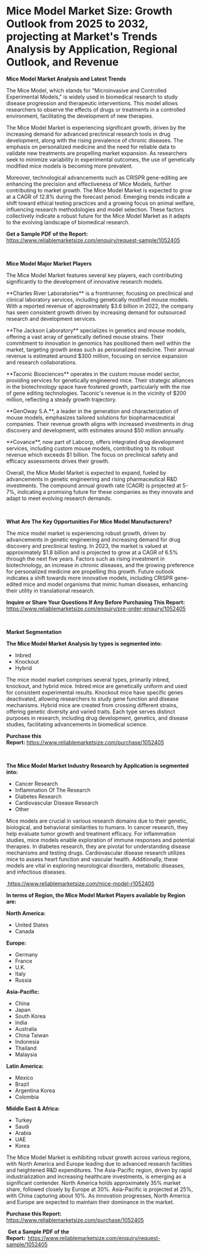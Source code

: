 <p><h1>Mice Model Market Size: Growth Outlook from 2025 to 2032, projecting at Market's Trends Analysis by Application, Regional Outlook, and Revenue</h1></p><p><strong>Mice Model Market Analysis and Latest Trends</strong></p>
<p><p>The Mice Model, which stands for "Microinvasive and Controlled Experimental Models," is widely used in biomedical research to study disease progression and therapeutic interventions. This model allows researchers to observe the effects of drugs or treatments in a controlled environment, facilitating the development of new therapies.</p><p>The Mice Model Market is experiencing significant growth, driven by the increasing demand for advanced preclinical research tools in drug development, along with the rising prevalence of chronic diseases. The emphasis on personalized medicine and the need for reliable data to validate new treatments are propelling market expansion. As researchers seek to minimize variability in experimental outcomes, the use of genetically modified mice models is becoming more prevalent.</p><p>Moreover, technological advancements such as CRISPR gene-editing are enhancing the precision and effectiveness of Mice Models, further contributing to market growth. The Mice Model Market is expected to grow at a CAGR of 12.8% during the forecast period. Emerging trends indicate a shift toward ethical testing practices and a growing focus on animal welfare, influencing research methodologies and model selection. These factors collectively indicate a robust future for the Mice Model Market as it adapts to the evolving landscape of biomedical research.</p></p>
<p><strong>Get a Sample PDF of the Report:&nbsp;</strong> <a href="https://www.reliablemarketsize.com/enquiry/request-sample/1052405?utm_campaign=2482&utm_medium=2&utm_source=Github&utm_content=ia&utm_term=14042025&utm_id=mice-model">https://www.reliablemarketsize.com/enquiry/request-sample/1052405</a></p>
<p>&nbsp;</p>
<p><strong>Mice Model Major Market Players</strong></p>
<p><p>The Mice Model Market features several key players, each contributing significantly to the development of innovative research models. </p><p>**Charles River Laboratories** is a frontrunner, focusing on preclinical and clinical laboratory services, including genetically modified mouse models. With a reported revenue of approximately $3.6 billion in 2022, the company has seen consistent growth driven by increasing demand for outsourced research and development services.</p><p>**The Jackson Laboratory** specializes in genetics and mouse models, offering a vast array of genetically defined mouse strains. Their commitment to innovation in genomics has positioned them well within the market, targeting growth areas such as personalized medicine. Their annual revenue is estimated around $300 million, focusing on service expansion and research collaborations.</p><p>**Taconic Biosciences** operates in the custom mouse model sector, providing services for genetically engineered mice. Their strategic alliances in the biotechnology space have fostered growth, particularly with the rise of gene editing technologies. Taconic's revenue is in the vicinity of $200 million, reflecting a steady growth trajectory.</p><p>**GenOway S.A.**, a leader in the generation and characterization of mouse models, emphasizes tailored solutions for biopharmaceutical companies. Their revenue growth aligns with increased investments in drug discovery and development, with estimates around $50 million annually.</p><p>**Covance**, now part of Labcorp, offers integrated drug development services, including custom mouse models, contributing to its robust revenue which exceeds $1 billion. The focus on preclinical safety and efficacy assessments drives their growth.</p><p>Overall, the Mice Model Market is expected to expand, fueled by advancements in genetic engineering and rising pharmaceutical R&D investments. The compound annual growth rate (CAGR) is projected at 5-7%, indicating a promising future for these companies as they innovate and adapt to meet evolving research demands.</p></p>
<p>&nbsp;</p>
<p><strong>What Are The Key Opportunities For Mice Model Manufacturers?</strong></p>
<p><p>The mice model market is experiencing robust growth, driven by advancements in genetic engineering and increasing demand for drug discovery and preclinical testing. In 2023, the market is valued at approximately $1.8 billion and is projected to grow at a CAGR of 6.5% through the next five years. Factors such as rising investment in biotechnology, an increase in chronic diseases, and the growing preference for personalized medicine are propelling this growth. Future outlook indicates a shift towards more innovative models, including CRISPR gene-edited mice and model organisms that mimic human diseases, enhancing their utility in translational research.</p></p>
<p><strong>Inquire or Share Your Questions If Any Before Purchasing This Report:</strong> <a href="https://www.reliablemarketsize.com/enquiry/pre-order-enquiry/1052405?utm_campaign=2482&utm_medium=2&utm_source=Github&utm_content=ia&utm_term=14042025&utm_id=mice-model">https://www.reliablemarketsize.com/enquiry/pre-order-enquiry/1052405</a></p>
<p>&nbsp;</p>
<p><strong>Market Segmentation</strong></p>
<p><strong>The Mice Model Market Analysis by types is segmented into:</strong></p>
<p><ul><li>Inbred</li><li>Knockout</li><li>Hybrid</li></ul></p>
<p><p>The mice model market comprises several types, primarily inbred, knockout, and hybrid mice. Inbred mice are genetically uniform and used for consistent experimental results. Knockout mice have specific genes deactivated, allowing researchers to study gene function and disease mechanisms. Hybrid mice are created from crossing different strains, offering genetic diversity and varied traits. Each type serves distinct purposes in research, including drug development, genetics, and disease studies, facilitating advancements in biomedical science.</p></p>
<p><strong>Purchase this Report:&nbsp;</strong><a href="https://www.reliablemarketsize.com/purchase/1052405?utm_campaign=2482&utm_medium=2&utm_source=Github&utm_content=ia&utm_term=14042025&utm_id=mice-model">https://www.reliablemarketsize.com/purchase/1052405</a></p>
<p>&nbsp;</p>
<p><strong>The Mice Model Market Industry Research by Application is segmented into:</strong></p>
<p><ul><li>Cancer Research</li><li>Inflammation Of The Research</li><li>Diabetes Research</li><li>Cardiovascular Disease Research</li><li>Other</li></ul></p>
<p><p>Mice models are crucial in various research domains due to their genetic, biological, and behavioral similarities to humans. In cancer research, they help evaluate tumor growth and treatment efficacy. For inflammation studies, mice models enable exploration of immune responses and potential therapies. In diabetes research, they are pivotal for understanding disease mechanisms and testing drugs. Cardiovascular disease research utilizes mice to assess heart function and vascular health. Additionally, these models are vital in exploring neurological disorders, metabolic diseases, and infectious diseases.</p></p>
<p><a href="https://www.reliablemarketsize.com/mice-model-r1052405?utm_campaign=2482&utm_medium=2&utm_source=Github&utm_content=ia&utm_term=14042025&utm_id=mice-model">&nbsp;https://www.reliablemarketsize.com/mice-model-r1052405</a></p>
<p><strong>In terms of Region, the Mice Model Market Players available by Region are:</strong></p>
<p>
    <p> <strong> North America: </strong>
        <ul>
            <li>United States</li>
            <li>Canada</li>
        </ul>
        </p> 
    <p> <strong> Europe: </strong>
        <ul>
            <li>Germany</li>
            <li>France</li>
            <li>U.K.</li>
            <li>Italy</li>
            <li>Russia</li>
        </ul>
        </p> 
    <p> <strong> Asia-Pacific: </strong>
        <ul>
            <li>China</li>
            <li>Japan</li>
            <li>South Korea</li>
            <li>India</li>
            <li>Australia</li>
            <li>China Taiwan</li>
            <li>Indonesia</li>
            <li>Thailand</li>
            <li>Malaysia</li>
        </ul>
        </p> 
    <p> <strong> Latin America: </strong>
        <ul>
            <li>Mexico</li>
            <li>Brazil</li>
            <li>Argentina Korea</li>
            <li>Colombia</li>
        </ul>
        </p> 
    <p> <strong> Middle East & Africa: </strong>
        <ul>
            <li>Turkey</li>
            <li>Saudi</li>
            <li>Arabia</li>
            <li>UAE</li>
            <li>Korea</li>
        </ul>
    </p>
    </p>
<p><p>The Mice Model Market is exhibiting robust growth across various regions, with North America and Europe leading due to advanced research facilities and heightened R&D expenditures. The Asia-Pacific region, driven by rapid industrialization and increasing healthcare investments, is emerging as a significant contender. North America holds approximately 35% market share, followed closely by Europe at 30%. Asia-Pacific is projected at 25%, with China capturing about 10%. As innovation progresses, North America and Europe are expected to maintain their dominance in the market.</p></p>
<p><strong>Purchase this Report: </strong><a href="https://www.reliablemarketsize.com/purchase/1052405?utm_campaign=2482&utm_medium=2&utm_source=Github&utm_content=ia&utm_term=14042025&utm_id=mice-model">https://www.reliablemarketsize.com/purchase/1052405</a></p>
<p>&nbsp;<strong>Get a Sample PDF of the Report:&nbsp;&nbsp;</strong><a href="https://www.reliablemarketsize.com/enquiry/request-sample/1052405?utm_campaign=2482&utm_medium=2&utm_source=Github&utm_content=ia&utm_term=14042025&utm_id=mice-model">https://www.reliablemarketsize.com/enquiry/request-sample/1052405</a></p>
<p><strong></strong></p>
<p><p></p><p></p><p></p></p>